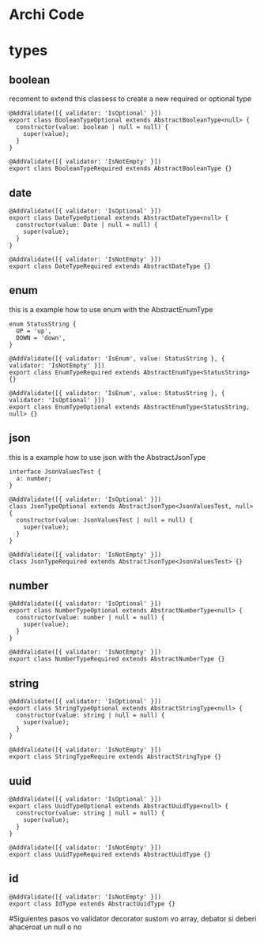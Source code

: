 # **Archi Code**

# types

## boolean

recoment to extend this classess to create a new required or optional type

```
@AddValidate([{ validator: 'IsOptional' }])
export class BooleanTypeOptional extends AbstractBooleanType<null> {
  constructor(value: boolean | null = null) {
    super(value);
  }
}

@AddValidate([{ validator: 'IsNotEmpty' }])
export class BooleanTypeRequired extends AbstractBooleanType {}
```

## date

```
@AddValidate([{ validator: 'IsOptional' }])
export class DateTypeOptional extends AbstractDateType<null> {
  constructor(value: Date | null = null) {
    super(value);
  }
}

@AddValidate([{ validator: 'IsNotEmpty' }])
export class DateTypeRequired extends AbstractDateType {}
```

## enum

this is a example how to use enum with the AbstractEnumType

```
enum StatusString {
  UP = 'up',
  DOWN = 'down',
}

@AddValidate([{ validator: 'IsEnum', value: StatusString }, { validator: 'IsNotEmpty' }])
export class EnumTypeRequired extends AbstractEnumType<StatusString> {}

@AddValidate([{ validator: 'IsEnum', value: StatusString }, { validator: 'IsOptional' }])
export class EnumTypeOptional extends AbstractEnumType<StatusString, null> {}
```

## json

this is a example how to use json with the AbstractJsonType

```
interface JsonValuesTest {
  a: number;
}

@AddValidate([{ validator: 'IsOptional' }])
class JsonTypeOptional extends AbstractJsonType<JsonValuesTest, null> {
  constructor(value: JsonValuesTest | null = null) {
    super(value);
  }
}

@AddValidate([{ validator: 'IsNotEmpty' }])
class JsonTypeRequired extends AbstractJsonType<JsonValuesTest> {}

```

## number

```
@AddValidate([{ validator: 'IsOptional' }])
export class NumberTypeOptional extends AbstractNumberType<null> {
  constructor(value: number | null = null) {
    super(value);
  }
}

@AddValidate([{ validator: 'IsNotEmpty' }])
export class NumberTypeRequired extends AbstractNumberType {}
```

## string

```
@AddValidate([{ validator: 'IsOptional' }])
export class StringTypeOptional extends AbstractStringType<null> {
  constructor(value: string | null = null) {
    super(value);
  }
}

@AddValidate([{ validator: 'IsNotEmpty' }])
export class StringTypeRequire extends AbstractStringType {}
```

## uuid

```
@AddValidate([{ validator: 'IsOptional' }])
export class UuidTypeOptional extends AbstractUuidType<null> {
  constructor(value: string | null = null) {
    super(value);
  }
}

@AddValidate([{ validator: 'IsNotEmpty' }])
export class UuidTypeRequired extends AbstractUuidType {}
```

## id

```
@AddValidate([{ validator: 'IsNotEmpty' }])
export class IdType extends AbstractUuidType {}
```

#Siguientes pasos
vo validator decorator sustom
vo array, debator si deberi ahaceroat un null o no
